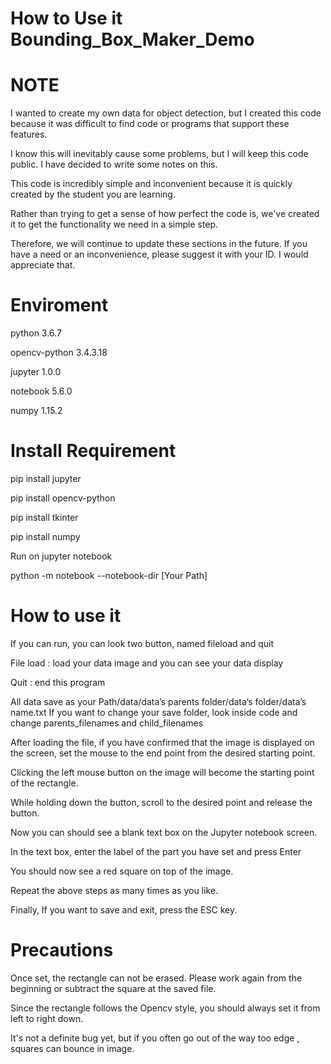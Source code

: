 # How to Use it Bounding_Box_Maker_Demo

# NOTE

I wanted to create my own data for object detection, but I created this code because it was difficult to find code or programs that support these features.

I know this will inevitably cause some problems, but I will keep this code public. I have decided to write some notes on this.

This code is incredibly simple and inconvenient because it is quickly created by the student you are learning.

Rather than trying to get a sense of how perfect the code is, we've created it to get the functionality we need in a simple step.

Therefore, we will continue to update these sections in the future. If you have a need or an inconvenience, please suggest it with your ID. I would appreciate that.

# Enviroment

python 3.6.7

opencv-python 3.4.3.18

jupyter 1.0.0

notebook 5.6.0

numpy 1.15.2

# Install Requirement

pip install jupyter

pip install opencv-python

pip install tkinter

pip install numpy


Run on jupyter notebook

python -m notebook --notebook-dir [Your Path]

# How to use it

If you can run, you can look two button, named fileload and quit

File load : load your data image and you can see your data display

Quit : end this program

All data save as your Path/data/data’s parents folder/data’s folder/data’s name.txt
If you want to change your save folder, look inside code and change parents_filenames and child_filenames

After loading the file, if you have confirmed that the image is displayed on the screen, set the mouse to the end point from the desired starting point.

Clicking the left mouse button on the image will become the starting point of the rectangle.

While holding down the button, scroll to the desired point and release the button.

 Now you can should see a blank text box on the Jupyter notebook screen.

In the text box, enter the label of the part you have set and press Enter

You should now see a red square on top of the image.

Repeat the above steps as many times as you like.

Finally, If you want to save and exit, press the ESC key.

# Precautions

Once set, the rectangle can not be erased. Please work again from the beginning or subtract the square at the saved file.

Since the rectangle follows the Opencv style, you should always set it from left to right down.

It's not a definite bug yet, but if you often go out of the way too edge , squares can bounce in image.
